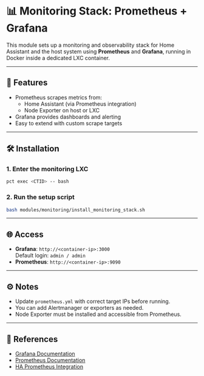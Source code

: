 # 📊 Monitoring Stack: Prometheus + Grafana

This module sets up a monitoring and observability stack for Home Assistant and the host system using **Prometheus** and **Grafana**, running in Docker inside a dedicated LXC container.

---

## 🚀 Features

- Prometheus scrapes metrics from:
  - Home Assistant (via Prometheus integration)
  - Node Exporter on host or LXC
- Grafana provides dashboards and alerting
- Easy to extend with custom scrape targets

---

## 🛠️ Installation

### 1. Enter the monitoring LXC
```bash
pct exec <CTID> -- bash
```

### 2. Run the setup script
```bash
bash modules/monitoring/install_monitoring_stack.sh
```

---

## 🌐 Access

- **Grafana**: `http://<container-ip>:3000`  
  Default login: `admin / admin`
- **Prometheus**: `http://<container-ip>:9090`

---

## ⚙️ Notes

- Update `prometheus.yml` with correct target IPs before running.
- You can add Alertmanager or exporters as needed.
- Node Exporter must be installed and accessible from Prometheus.

---

## 📎 References

- [Grafana Documentation](https://grafana.com/docs/)
- [Prometheus Documentation](https://prometheus.io/docs/)
- [HA Prometheus Integration](https://www.home-assistant.io/integrations/prometheus/)